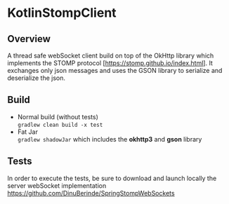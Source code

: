 # KotlinStompClient

## Overview
A thread safe webSocket client build on top of the OkHttp library
 which implements the STOMP protocol [https://stomp.github.io/index.html].
It exchanges only json messages and uses the GSON library to 
serialize and deserialize the json.

## Build
- Normal build (without tests)      
  `gradlew clean build -x test`
- Fat Jar     
  `gradlew shadowJar` which includes the **okhttp3** and **gson** library

## Tests
In order to execute the tests, be sure to download and launch 
locally the server webSocket implementation https://github.com/DinuBerinde/SpringStompWebSockets  